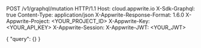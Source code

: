POST /v1/graphql/mutation HTTP/1.1
Host: cloud.appwrite.io
X-Sdk-Graphql: true
Content-Type: application/json
X-Appwrite-Response-Format: 1.6.0
X-Appwrite-Project: &lt;YOUR_PROJECT_ID&gt;
X-Appwrite-Key: &lt;YOUR_API_KEY&gt;
X-Appwrite-Session: 
X-Appwrite-JWT: &lt;YOUR_JWT&gt;

{
  "query": {}
}
